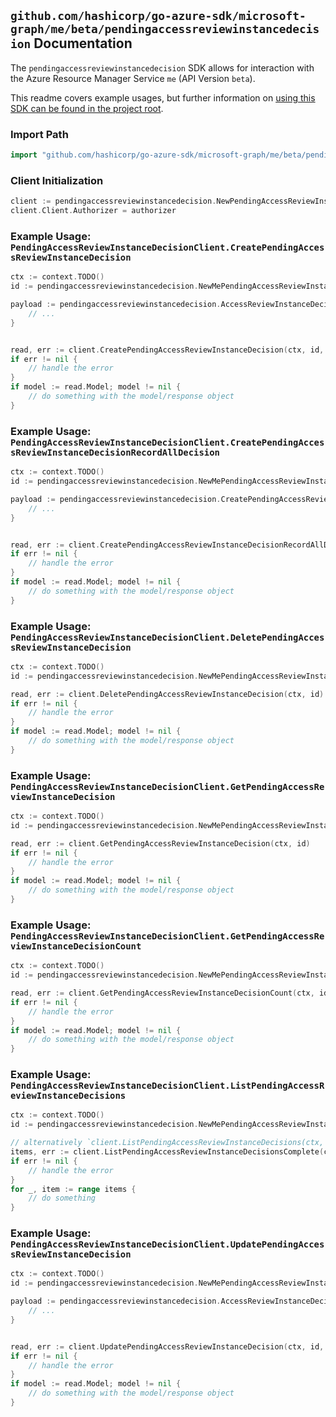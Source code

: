 
## `github.com/hashicorp/go-azure-sdk/microsoft-graph/me/beta/pendingaccessreviewinstancedecision` Documentation

The `pendingaccessreviewinstancedecision` SDK allows for interaction with the Azure Resource Manager Service `me` (API Version `beta`).

This readme covers example usages, but further information on [using this SDK can be found in the project root](https://github.com/hashicorp/go-azure-sdk/tree/main/docs).

### Import Path

```go
import "github.com/hashicorp/go-azure-sdk/microsoft-graph/me/beta/pendingaccessreviewinstancedecision"
```


### Client Initialization

```go
client := pendingaccessreviewinstancedecision.NewPendingAccessReviewInstanceDecisionClientWithBaseURI("https://management.azure.com")
client.Client.Authorizer = authorizer
```


### Example Usage: `PendingAccessReviewInstanceDecisionClient.CreatePendingAccessReviewInstanceDecision`

```go
ctx := context.TODO()
id := pendingaccessreviewinstancedecision.NewMePendingAccessReviewInstanceID("accessReviewInstanceIdValue")

payload := pendingaccessreviewinstancedecision.AccessReviewInstanceDecisionItem{
	// ...
}


read, err := client.CreatePendingAccessReviewInstanceDecision(ctx, id, payload)
if err != nil {
	// handle the error
}
if model := read.Model; model != nil {
	// do something with the model/response object
}
```


### Example Usage: `PendingAccessReviewInstanceDecisionClient.CreatePendingAccessReviewInstanceDecisionRecordAllDecision`

```go
ctx := context.TODO()
id := pendingaccessreviewinstancedecision.NewMePendingAccessReviewInstanceID("accessReviewInstanceIdValue")

payload := pendingaccessreviewinstancedecision.CreatePendingAccessReviewInstanceDecisionRecordAllDecisionRequest{
	// ...
}


read, err := client.CreatePendingAccessReviewInstanceDecisionRecordAllDecision(ctx, id, payload)
if err != nil {
	// handle the error
}
if model := read.Model; model != nil {
	// do something with the model/response object
}
```


### Example Usage: `PendingAccessReviewInstanceDecisionClient.DeletePendingAccessReviewInstanceDecision`

```go
ctx := context.TODO()
id := pendingaccessreviewinstancedecision.NewMePendingAccessReviewInstanceIdDecisionID("accessReviewInstanceIdValue", "accessReviewInstanceDecisionItemIdValue")

read, err := client.DeletePendingAccessReviewInstanceDecision(ctx, id)
if err != nil {
	// handle the error
}
if model := read.Model; model != nil {
	// do something with the model/response object
}
```


### Example Usage: `PendingAccessReviewInstanceDecisionClient.GetPendingAccessReviewInstanceDecision`

```go
ctx := context.TODO()
id := pendingaccessreviewinstancedecision.NewMePendingAccessReviewInstanceIdDecisionID("accessReviewInstanceIdValue", "accessReviewInstanceDecisionItemIdValue")

read, err := client.GetPendingAccessReviewInstanceDecision(ctx, id)
if err != nil {
	// handle the error
}
if model := read.Model; model != nil {
	// do something with the model/response object
}
```


### Example Usage: `PendingAccessReviewInstanceDecisionClient.GetPendingAccessReviewInstanceDecisionCount`

```go
ctx := context.TODO()
id := pendingaccessreviewinstancedecision.NewMePendingAccessReviewInstanceID("accessReviewInstanceIdValue")

read, err := client.GetPendingAccessReviewInstanceDecisionCount(ctx, id)
if err != nil {
	// handle the error
}
if model := read.Model; model != nil {
	// do something with the model/response object
}
```


### Example Usage: `PendingAccessReviewInstanceDecisionClient.ListPendingAccessReviewInstanceDecisions`

```go
ctx := context.TODO()
id := pendingaccessreviewinstancedecision.NewMePendingAccessReviewInstanceID("accessReviewInstanceIdValue")

// alternatively `client.ListPendingAccessReviewInstanceDecisions(ctx, id)` can be used to do batched pagination
items, err := client.ListPendingAccessReviewInstanceDecisionsComplete(ctx, id)
if err != nil {
	// handle the error
}
for _, item := range items {
	// do something
}
```


### Example Usage: `PendingAccessReviewInstanceDecisionClient.UpdatePendingAccessReviewInstanceDecision`

```go
ctx := context.TODO()
id := pendingaccessreviewinstancedecision.NewMePendingAccessReviewInstanceIdDecisionID("accessReviewInstanceIdValue", "accessReviewInstanceDecisionItemIdValue")

payload := pendingaccessreviewinstancedecision.AccessReviewInstanceDecisionItem{
	// ...
}


read, err := client.UpdatePendingAccessReviewInstanceDecision(ctx, id, payload)
if err != nil {
	// handle the error
}
if model := read.Model; model != nil {
	// do something with the model/response object
}
```
